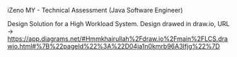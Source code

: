 iZeno MY - Technical Assessment (Java Software Engineer)

Design Solution for a High Workload System.
Design drawed in draw.io, URL -> https://app.diagrams.net/#Hmmkhairullah%2Fdraw.io%2Fmain%2FLCS.drawio.html#%7B%22pageId%22%3A%22D04ja1n0kmrb96A3Ifjg%22%7D
